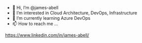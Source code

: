 - 👋 Hi, I’m @james-abell
- 👀 I’m interested in Cloud Architecture, DevOps, Infrastructure
- 🌱 I’m currently learning Azure DevOps
- 📫 How to reach me ...

https://www.linkedin.com/in/james-abell/

<!---
james-abell/james-abell is a ✨ special ✨ repository because its `README.md` (this file) appears on your GitHub profile.
You can click the Preview link to take a look at your changes.

- 💞️ I’m looking to collaborate on ...
--->
